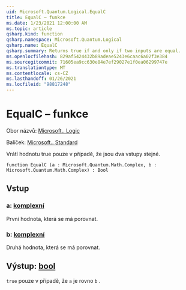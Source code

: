 ```yaml
---
uid: Microsoft.Quantum.Logical.EqualC
title: EqualC – funkce
ms.date: 1/23/2021 12:00:00 AM
ms.topic: article
qsharp.kind: function
qsharp.namespace: Microsoft.Quantum.Logical
qsharp.name: EqualC
qsharp.summary: Returns true if and only if two inputs are equal.
ms.openlocfilehash: 829af5424432b89adeae5243e6caac6a02f3e384
ms.sourcegitcommit: 71605ea9cc630e84e7ef29027e1f0ea06299747e
ms.translationtype: MT
ms.contentlocale: cs-CZ
ms.lasthandoff: 01/26/2021
ms.locfileid: "98817248"
---
```

# <a name="equalc-function"></a>EqualC – funkce

Obor názvů: [Microsoft.. Logic](xref:Microsoft.Quantum.Logical)

Balíček: [Microsoft.. Standard](https://nuget.org/packages/Microsoft.Quantum.Standard)


Vrátí hodnotu true pouze v případě, že jsou dva vstupy stejné.

```qsharp
function EqualC (a : Microsoft.Quantum.Math.Complex, b : Microsoft.Quantum.Math.Complex) : Bool
```


## <a name="input"></a>Vstup

### <a name="a--complex"></a>a: [komplexní](xref:Microsoft.Quantum.Math.Complex)

První hodnota, která se má porovnat.


### <a name="b--complex"></a>b: [komplexní](xref:Microsoft.Quantum.Math.Complex)

Druhá hodnota, která se má porovnat.



## <a name="output--bool"></a>Výstup: [bool](xref:microsoft.quantum.lang-ref.bool)

`true` pouze v případě, že `a` je rovno `b` .